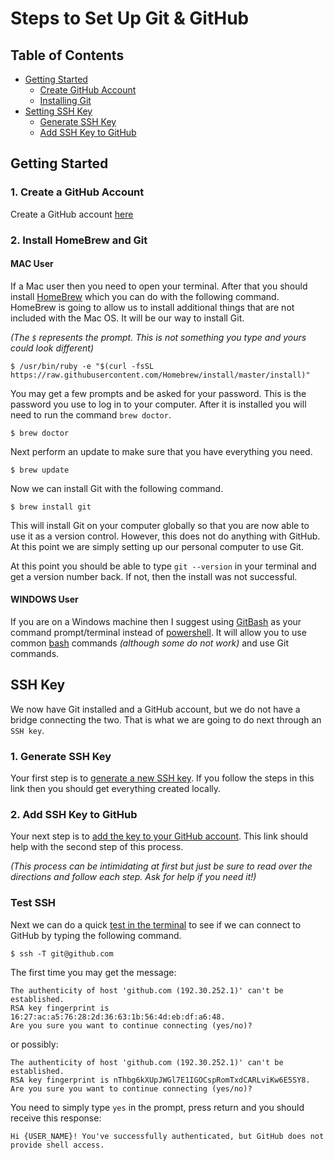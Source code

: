 # Steps to Set Up Git &amp; GitHub

## Table of Contents

* [Getting Started](https://github.com/nashvillefcc/SettingUpGit#getting-started)
  * [Create GitHub Account](https://github.com/nashvillefcc/SettingUpGit#user-content-1-create-a-github-account)
  * [Installing Git](https://github.com/nashvillefcc/SettingUpGit#user-content-2-install-homebrew-and-git)
* [Setting SSH Key](https://github.com/nashvillefcc/SettingUpGit#user-content-3-ssh-key)
  * [Generate SSH Key](https://github.com/nashvillefcc/SettingUpGit#user-content-1-generate-ssh-key)
  * [Add SSH Key to GitHub](https://github.com/nashvillefcc/SettingUpGit#user-content-2-add-ssh-key-to-github)

## Getting Started

### 1. Create a GitHub Account
Create a GitHub account [here](https://www.github.com/join)

### 2. Install HomeBrew and Git
#### MAC User
If a Mac user then you need to open your terminal. After that you should install [HomeBrew](http://brew.sh/) which you can do with the following command. HomeBrew is going to allow us to install additional things that are not included with the Mac OS. It will be our way to install Git.

_(The `$` represents the prompt.  This is not something you type and yours could look different)_
```
$ /usr/bin/ruby -e "$(curl -fsSL https://raw.githubusercontent.com/Homebrew/install/master/install)"
```
You may get a few prompts and be asked for your password.  This is the password you use to log in to your computer.  After it is installed you will need to run the command `brew doctor`.
```
$ brew doctor
```
Next perform an update to make sure that you have everything you need.
```
$ brew update
```
Now we can install Git with the following command.
```
$ brew install git
```
This will install Git on your computer globally so that you are now able to use it as a version control.  However, this does not do anything with GitHub.  At this point we are simply setting up our personal computer to use Git.

At this point you should be able to type `git --version` in your terminal and get a version number back.  If not, then the install was not successful.

#### WINDOWS User
If you are on a Windows machine then I suggest using [GitBash](https://www.git-scm.com/downloads) as your command prompt/terminal instead of [powershell](https://en.wikipedia.org/wiki/PowerShell). It will allow you to use common [bash](https://en.wikipedia.org/wiki/Bash_(Unix_shell)) commands _(although some do not work)_ and use Git commands.

## SSH Key
We now have Git installed and a GitHub account, but we do not have a bridge connecting the two.  That is what we are going to do next through an `SSH key`.

### 1. Generate SSH Key
Your first step is to [generate a new SSH key](https://help.github.com/articles/generating-a-new-ssh-key-and-adding-it-to-the-ssh-agent/).  If you follow the steps in this link then you should get everything created locally.

### 2. Add SSH Key to GitHub
Your next step is to [add the key to your GitHub account](https://help.github.com/articles/adding-a-new-ssh-key-to-your-github-account/).  This link should help with the second step of this process.

_(This process can be intimidating at first but just be sure to read over the directions and follow each step.  Ask for help if you need it!)_

### Test SSH
Next we can do a quick [test in the terminal](https://help.github.com/articles/testing-your-ssh-connection/) to see if we can connect to GitHub by typing the following command.
```
$ ssh -T git@github.com
```

The first time you may get the message:
```
The authenticity of host 'github.com (192.30.252.1)' can't be established.
RSA key fingerprint is 16:27:ac:a5:76:28:2d:36:63:1b:56:4d:eb:df:a6:48.
Are you sure you want to continue connecting (yes/no)?
```
or possibly:
```
The authenticity of host 'github.com (192.30.252.1)' can't be established.
RSA key fingerprint is nThbg6kXUpJWGl7E1IGOCspRomTxdCARLviKw6E5SY8.
Are you sure you want to continue connecting (yes/no)?
```
You need to simply type `yes` in the prompt, press return and you should receive this response:

`Hi {USER_NAME}! You've successfully authenticated, but GitHub does not provide shell access.`

